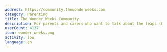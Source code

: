 ```yaml
---
address: https://community.thewonderweeks.com
category: Parenting
title: The Wonder Weeks Community
description: For parents and carers who want to talk about the leaps (Wonder Weeks).
userCount: 4137
icon: wonder-weeks.png
activity: low
language: en
---
```

